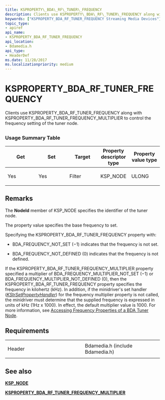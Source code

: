 ```yaml
---
title: KSPROPERTY\_BDA\_RF\_TUNER\_FREQUENCY
description: Clients use KSPROPERTY\_BDA\_RF\_TUNER\_FREQUENCY along with KSPROPERTY\_BDA\_RF\_TUNER\_FREQUENCY\_MULTIPLIER to control the frequency setting of the tuner node.
keywords: ["KSPROPERTY_BDA_RF_TUNER_FREQUENCY Streaming Media Devices"]
topic_type:
- apiref
api_name:
- KSPROPERTY_BDA_RF_TUNER_FREQUENCY
api_location:
- Bdamedia.h
api_type:
- HeaderDef
ms.date: 11/28/2017
ms.localizationpriority: medium
---
```


# KSPROPERTY\_BDA\_RF\_TUNER\_FREQUENCY


Clients use KSPROPERTY\_BDA\_RF\_TUNER\_FREQUENCY along with KSPROPERTY\_BDA\_RF\_TUNER\_FREQUENCY\_MULTIPLIER to control the frequency setting of the tuner node.

## <span id="ddk_ksproperty_bda_rf_tuner_frequency_ks"></span><span id="DDK_KSPROPERTY_BDA_RF_TUNER_FREQUENCY_KS"></span>


### Usage Summary Table

<table>
<colgroup>
<col width="20%" />
<col width="20%" />
<col width="20%" />
<col width="20%" />
<col width="20%" />
</colgroup>
<thead>
<tr class="header">
<th>Get</th>
<th>Set</th>
<th>Target</th>
<th>Property descriptor type</th>
<th>Property value type</th>
</tr>
</thead>
<tbody>
<tr class="odd">
<td><p>Yes</p></td>
<td><p>Yes</p></td>
<td><p>Filter</p></td>
<td><p>KSP_NODE</p></td>
<td><p>ULONG</p></td>
</tr>
</tbody>
</table>

 

## Remarks

The **NodeId** member of KSP\_NODE specifies the identifier of the tuner node.

The property value specifies the base frequency to set.

Specifying the KSPROPERTY\_BDA\_RF\_TUNER\_FREQUENCY property with:

-   BDA\_FREQUENCY\_NOT\_SET (−1) indicates that the frequency is not set.

-   BDA\_FREQUENCY\_NOT\_DEFINED (0) indicates that the frequency is not defined.

If the KSPROPERTY\_BDA\_RF\_TUNER\_FREQUENCY\_MULTIPLIER property specified a multiplier of BDA\_FREQUENCY\_MULTIPLIER\_NOT\_SET (−1) or BDA\_FREQUENCY\_MULTIPLIER\_NOT\_DEFINED (0), then the KSPROPERTY\_BDA\_RF\_TUNER\_FREQUENCY property specifies the frequency in kilohertz (kHz). In addition, if the minidriver's set handler ([*KStrSetPropertyHandler*](/previous-versions/ff567200(v=vs.85))) for the frequency multiplier property is not called, the minidriver must determine that the supplied frequency is expressed in units of kHz (1Hz x 1000). In effect, the default multiplier value is 1000. For more information, see [Accessing Frequency Properties of a BDA Tuner Node](./accessing-frequency-properties-of-a-bda-tuner-node.md).

## Requirements

<table>
<colgroup>
<col width="50%" />
<col width="50%" />
</colgroup>
<tbody>
<tr class="odd">
<td><p>Header</p></td>
<td>Bdamedia.h (include Bdamedia.h)</td>
</tr>
</tbody>
</table>

## See also


[**KSP\_NODE**](/windows-hardware/drivers/ddi/ks/ns-ks-ksp_node)

[**KSPROPERTY\_BDA\_RF\_TUNER\_FREQUENCY\_MULTIPLIER**](ksproperty-bda-rf-tuner-frequency-multiplier.md)

 

